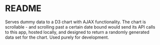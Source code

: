 # README

Serves dummy data to a D3 chart with AJAX functionality. The chart is scrollable - and scrolling past a certain date bound would send its API calls to this app, hosted locally, and designed to return a randomly generated data set for the chart. Used purely for development. 
